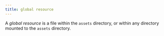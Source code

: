 ```yaml
---
title: global resource
---
```


A _global resource_ is a file within the `assets` directory, or within any directory mounted to the `assets` directory.
